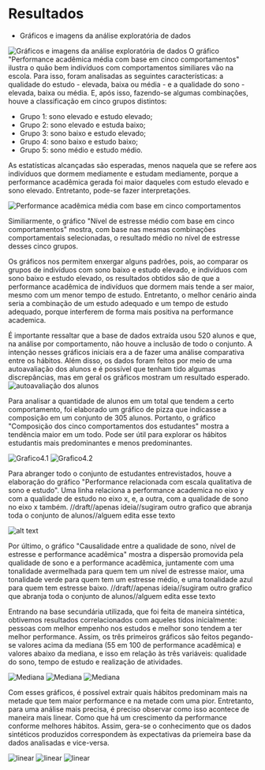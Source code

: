 # Resultados

* Gráficos e imagens da análise exploratória de dados

![Gráficos e imagens da análise exploratória de dados](https://github.com/ICEI-PUC-Minas-PPL-CD/ppl-cd-pcd-sist-int-2024-1-sleepresearch-2024-1/blob/merge-geral/assets/results/Student%20Stress%20Factors/Grafico1.png?raw=true)
O gráfico "Performance acadêmica média com base em cinco comportamentos" ilustra o quão bem indivíduos com comportamentos similiares vão na escola. Para isso, foram analisadas as seguintes características: a qualidade do estudo - elevada, baixa ou média - e a qualidade do sono - elevada, baixa ou média. E, após isso, fazendo-se algumas combinações, houve a classificação em cinco grupos distintos: 

- Grupo 1: sono elevado e estudo elevado;
- Grupo 2: sono elevado e estuda baixo;
- Grupo 3: sono baixo e estudo elevado;
- Grupo 4: sono baixo e estudo baixo;
- Grupo 5: sono médio e estudo médio.

As estatísticas alcançadas são esperadas, menos naquela que se refere aos indivíduos que dormem mediamente e estudam mediamente, porque a performance acadêmica gerada foi maior daqueles com estudo elevado e sono elevado. Entretanto, pode-se fazer interpretações.

![Performance acadêmica média com base em cinco comportamentos](https://github.com/ICEI-PUC-Minas-PPL-CD/ppl-cd-pcd-sist-int-2024-1-sleepresearch-2024-1/blob/merge-geral/assets/results/Student%20Stress%20Factors/Grafico2.png?raw=true)

Similiarmente, o gráfico "Nível de estresse médio com base em cinco comportamentos" mostra, com base nas mesmas combinações comportamentais selecionadas, o resultado médio no nível de estresse desses cinco grupos. 

Os gráficos nos permitem enxergar alguns padrões, pois, ao comparar os grupos de indivíduos com sono baixo e estudo elevado, e indivíduos com sono baixo e estudo elevado, os resultados obtidos são de que a performance acadêmica de indivíduos que dormem mais tende a ser maior, mesmo com um menor tempo de estudo. Entretanto, o melhor cenário ainda seria a combinação de um estudo adequado e um tempo de estudo adequado, porque interferem de forma mais positiva na performance academica.

É importante ressaltar que a base de dados extraída usou 520 alunos e que, na análise por comportamento, não houve a inclusão de todo o conjunto. A intenção nesses gráficos iniciais era a de fazer uma análise comparativa entre os hábitos. Além disso, os dados foram feitos por meio de uma autoavaliação dos alunos e é possível que tenham tido algumas discrepâncias, mas em geral os gráficos mostram um resultado esperado.
![autoavaliação dos alunos](https://github.com/ICEI-PUC-Minas-PPL-CD/ppl-cd-pcd-sist-int-2024-1-sleepresearch-2024-1/blob/merge-geral/assets/results/Student%20Stress%20Factors/Grafico3.png?raw=true)

Para analisar a quantidade de alunos em um total que tendem a certo comportamento, foi elaborado um gráfico de pizza que indicasse a composição em um conjunto de 305 alunos. Portanto, o gráfico "Composição dos cinco comportamentos dos estudantes" mostra a tendência maior em um todo. Pode ser útil para explorar os hábitos estudantis mais predominantes e menos predominantes.

![Grafico4.1](https://github.com/ICEI-PUC-Minas-PPL-CD/ppl-cd-pcd-sist-int-2024-1-sleepresearch-2024-1/blob/merge-geral/assets/results/Student%20Stress%20Factors/Grafico4_1.png?raw=true)
![Grafico4.2](https://github.com/ICEI-PUC-Minas-PPL-CD/ppl-cd-pcd-sist-int-2024-1-sleepresearch-2024-1/blob/merge-geral/assets/results/Student%20Stress%20Factors/Grafico4_2.png?raw=true)

Para abranger todo o conjunto de estudantes entrevistados, houve a elaboração do gráfico "Performance relacionada com escala qualitativa de sono e estudo". Uma linha relaciona a performance academica no eixo y com a qualidade de estudo no eixo x, e, a outra, com a qualidade de sono no eixo x também. 
//draft//apenas ideia//sugiram outro grafico que abranja toda o conjunto de alunos//alguem edita esse texto

![alt text](image.png)

Por último, o gráfico "Causalidade entre a qualidade de sono, nível de estresse e performance acadêmica" mostra a dispersão promovida pela qualidade de sono e a performance acadêmica, juntamente com uma tonalidade avermelhada para quem tem um nível de estresse maior, uma tonalidade verde para quem tem um estresse médio, e uma tonalidade azul para quem tem estresse baixo.
//draft//apenas ideia//sugiram outro grafico que abranja toda o conjunto de alunos//alguem edita esse texto

Entrando na base secundária utilizada, que foi feita de maneira sintética, obtivemos resultados correlacionados com aqueles tidos inicialmente: pessoas com melhor empenho nos estudos e melhor sono tendem a ter melhor performance. Assim, os três primeiros gráficos são feitos pegando-se valores acima da mediana (55 em 100 de performance acadêmica) e valores abaixo da mediana, e isso em relação às três variáveis: qualidade do sono, tempo de estudo e realização de atividades.

![Mediana](https://github.com/ICEI-PUC-Minas-PPL-CD/ppl-cd-pcd-sist-int-2024-1-sleepresearch-2024-1/blob/merge-geral/assets/results/Student%20Performance/Grafico1_Mediana.png?raw=true)
![Mediana](https://github.com/ICEI-PUC-Minas-PPL-CD/ppl-cd-pcd-sist-int-2024-1-sleepresearch-2024-1/blob/merge-geral/assets/results/Student%20Performance/Grafico2_mediana.png?raw=true)
![Mediana](https://github.com/ICEI-PUC-Minas-PPL-CD/ppl-cd-pcd-sist-int-2024-1-sleepresearch-2024-1/blob/merge-geral/assets/results/Student%20Performance/Grafico3_linear.png?raw=true)

Com esses gráficos, é possível extrair quais hábitos predominam mais na metade que tem maior performance e na metade com uma pior. Entretanto, para uma análise mais precisa, é preciso observar como isso acontece de maneira mais linear. Como que há um crescimento da performance conforme melhores hábitos. Assim, gera-se o conhecimento que os dados sintéticos produzidos correspondem às expectativas da priemeira base da dados analisadas e vice-versa. 

![linear](https://github.com/ICEI-PUC-Minas-PPL-CD/ppl-cd-pcd-sist-int-2024-1-sleepresearch-2024-1/blob/merge-geral/assets/results/Student%20Performance/Grafico1_linear.png?raw=true)
![linear](https://github.com/ICEI-PUC-Minas-PPL-CD/ppl-cd-pcd-sist-int-2024-1-sleepresearch-2024-1/blob/merge-geral/assets/results/Student%20Performance/Grafico2_linear.png?raw=true)
![linear](https://github.com/ICEI-PUC-Minas-PPL-CD/ppl-cd-pcd-sist-int-2024-1-sleepresearch-2024-1/blob/merge-geral/assets/results/Student%20Performance/Grafico3_linear.png?raw=true)





